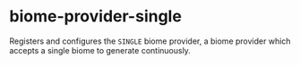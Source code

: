 # biome-provider-single

Registers and configures the `SINGLE` biome provider, a biome provider which
accepts a single biome to generate continuously.